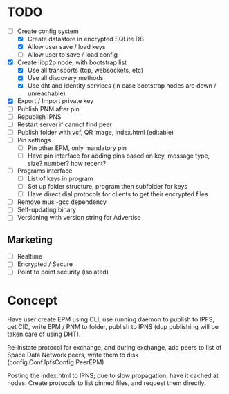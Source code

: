 # TODO

- [ ] Create config system
  - [x] Create datastore in encrypted SQLite DB
  - [x] Allow user save / load keys
  - [ ] Allow user to save / load config
- [x] Create libp2p node, with bootstrap list
  - [x] Use all transports (tcp, websockets, etc)
  - [x] Use all discovery methods
  - [x] Use dht and identity services (in case bootstrap nodes are down / unreachable)
- [x] Export / Import private key
- [ ] Publish PNM after pin
- [ ] Republish IPNS
- [ ] Restart server if cannot find peer
- [ ] Publish folder with vcf, QR image, index.html (editable)
- [ ] Pin settings
  - [ ] Pin other EPM, only mandatory pin
  - [ ] Have pin interface for adding pins based on key, message type, size? number? how recent?
- [ ] Programs interface
  - [ ] List of keys in program
  - [ ] Set up folder structure, program then subfolder for keys
  - [ ] Have direct dial protocols for clients to get their encrypted files
- [ ] Remove musl-gcc dependency
- [ ] Self-updating binary
- [ ] Versioning with version string for Advertise

## Marketing

- [ ] Realtime
- [ ] Encrypted / Secure
- [ ] Point to point security (isolated)

# Concept

Have user create EPM using CLI, use running daemon to publish to IPFS, get CID, write EPM / PNM to folder, publish to IPNS (dup publishing will be taken care of using DHT).

Re-instate protocol for exchange, and during exchange, add peers to list of Space Data Network peers, write them to disk (config.Conf.IpfsConfig.PeerEPM)

Posting the index.html to IPNS; due to slow propagation, have it cached at nodes.
Create protocols to list pinned files, and request them directly.

